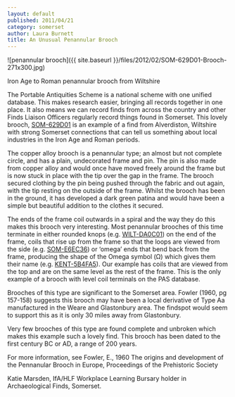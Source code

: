 ```yaml
---
layout: default
published: 2011/04/21
category: somerset
author: Laura Burnett
title: An Unusual Penannular Brooch
---
```


![penannular brooch]({{ site.baseurl }}/files/2012/02/SOM-629D01-Brooch-271x300.jpg)

Iron Age to Roman penannular brooch from Wiltshire

The Portable Antiquities Scheme is a national scheme with one unified database. This makes research easier, bringing all records together in one place. It also means we can record finds from across the country and other Finds Liaison Officers regularly record things found in Somerset. This lovely brooch, [SOM-629D01](http://finds.org.uk/database/artefacts/record/id/460000) is an example of a find from Alverdiston, Wiltshire with strong Somerset connections that can tell us something about local industries in the Iron Age and Roman periods.

The copper alloy brooch is a penannular type; an almost but not complete circle, and has a plain, undecorated frame and pin. The pin is also made from copper alloy and would once have moved freely around the frame but is now stuck in place with the tip over the gap in the frame. The brooch secured clothing by the pin being pushed through the fabric and out again, with the tip resting on the outside of the frame. Whilst the brooch has been in the ground, it has developed a dark green patina and would have been a simple but beautiful addition to the clothes it secured.

The ends of the frame coil outwards in a spiral and the way they do this makes this brooch very interesting. Most penannular brooches of this time terminate in either rounded knops (e.g. [WILT-DA0C01](http://finds.org.uk/database/artefacts/record/id/409272)) on the end of the frame, coils that rise up from the frame so that the loops are viewed from the side (e.g. [SOM-E6EC36](http://finds.org.uk/database/artefacts/record/id/204947)) or ‘omega’ ends that bend back from the frame, producing the shape of the Omega symbol (Ω) which gives them their name (e.g. [KENT-5B4FA5](http://finds.org.uk/database/artefacts/record/id/436594)). Our example has coils that are viewed from the top and are on the same level as the rest of the frame. This is the only example of a brooch with level coil terminals on the PAS database.

Brooches of this type are significant to the Somerset area. Fowler (1960, pg 157-158) suggests this brooch may have been a local derivative of Type Aa manufactured in the Weare and Glastonbury area. The findspot would seem to support this as it is only 30 miles away from Glastonbury.

Very few brooches of this type are found complete and unbroken which makes this example such a lovely find. This brooch has been dated to the first century BC or AD, a range of 200 years.

For more information, see Fowler, E., 1960 The origins and development of the Pennanular Brooch in Europe, Proceedings of the Prehistoric Society

Katie Marsden, IfA/HLF Workplace Learning Bursary holder in Archaeological Finds, Somerset.
